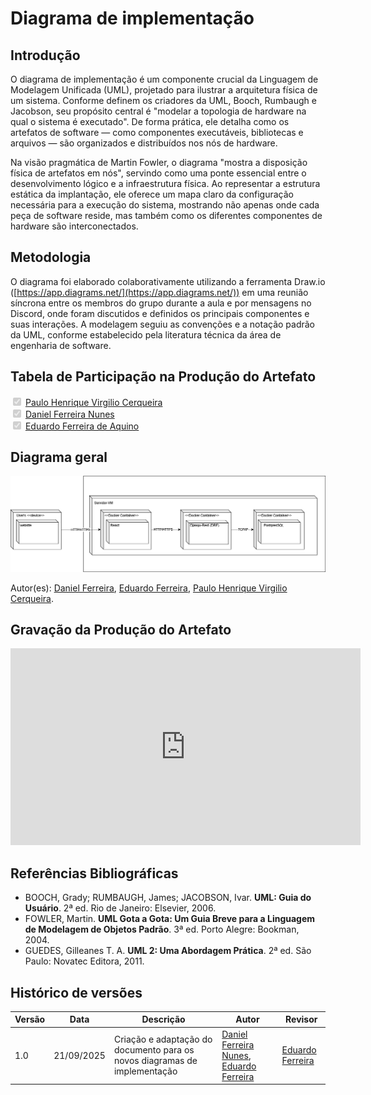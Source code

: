 # Diagrama de implementação

## Introdução

O diagrama de implementação é um componente crucial da Linguagem de Modelagem Unificada (UML), projetado para ilustrar a arquitetura física de um sistema. Conforme definem os criadores da UML, Booch, Rumbaugh e Jacobson, seu propósito central é "modelar a topologia de hardware na qual o sistema é executado". De forma prática, ele detalha como os artefatos de software — como componentes executáveis, bibliotecas e arquivos — são organizados e distribuídos nos nós de hardware.

Na visão pragmática de Martin Fowler, o diagrama "mostra a disposição física de artefatos em nós", servindo como uma ponte essencial entre o desenvolvimento lógico e a infraestrutura física. Ao representar a estrutura estática da implantação, ele oferece um mapa claro da configuração necessária para a execução do sistema, mostrando não apenas onde cada peça de software reside, mas também como os diferentes componentes de hardware são interconectados.

## Metodologia

O diagrama foi elaborado colaborativamente utilizando a ferramenta Draw.io ([https://app.diagrams.net/](https://app.diagrams.net/)) em uma reunião síncrona entre os membros do grupo durante a aula e por mensagens no Discord, onde foram discutidos e definidos os principais componentes e suas interações. A modelagem seguiu as convenções e a notação padrão da UML, conforme estabelecido pela literatura técnica da área de engenharia de software.

## Tabela de Participação na Produção do Artefato

<label><input type="checkbox" checked disabled> [ Paulo Henrique Virgilio Cerqueira ](https://github.com/paulocerqr)</label><br>
<label><input type="checkbox" checked disabled> [ Daniel Ferreira Nunes ](https://github.com/Mach1r0)</label><br>
<label><input type="checkbox" checked disabled> [ Eduardo Ferreira de Aquino ](https://github.com/fxred)</label><br>

## Diagrama geral

![Diagrama Avaliações](../../assets/imgs/entrega2/diagrama-de-implementacao.png)


Autor(es): [Daniel Ferreira](https://github.com/Mach1r0), [Eduardo Ferreira](https://github.com/fxred), [Paulo Henrique Virgilio Cerqueira](https://github.com/paulocerqr).

## __Gravação da Produção do Artefato__

<iframe width="560" height="315" src="https://www.youtube.com/embed/bvLe6AGrgVk" title="YouTube video player" frameborder="0" allow="accelerometer; autoplay; clipboard-write; encrypted-media; gyroscope; picture-in-picture; web-share" referrerpolicy="strict-origin-when-cross-origin" allowfullscreen></iframe>

## Referências Bibliográficas

  * BOOCH, Grady; RUMBAUGH, James; JACOBSON, Ivar. **UML: Guia do Usuário**. 2ª ed. Rio de Janeiro: Elsevier, 2006.
  * FOWLER, Martin. **UML Gota a Gota: Um Guia Breve para a Linguagem de Modelagem de Objetos Padrão**. 3ª ed. Porto Alegre: Bookman, 2004.
  * GUEDES, Gilleanes T. A. **UML 2: Uma Abordagem Prática**. 2ª ed. São Paulo: Novatec Editora, 2011.

## __Histórico de versões__

| Versão | Data | Descrição | Autor | Revisor |
|--------|------|-----------|-------|---------|
| 1.0  | 21/09/2025 | Criação e adaptação do documento para os novos diagramas de implementação | [Daniel Ferreira Nunes](https://github.com/mach1r0), [Eduardo Ferreira](https://github.com/fxred)| [Eduardo Ferreira](https://github.com/fxred) |